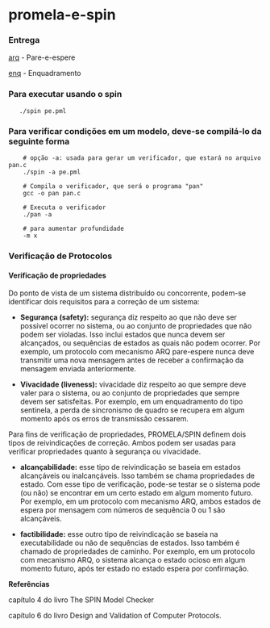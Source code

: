 # promela-e-spin

### Entrega

[arq](/pe.pml) - Pare-e-espere

[enq](/enq.pml) - Enquadramento

### Para executar usando o spin

```shell
   ./spin pe.pml
```

###  Para verificar condições em um modelo, deve-se compilá-lo da seguinte forma

```shell
    # opção -a: usada para gerar um verificador, que estará no arquivo pan.c
    ./spin -a pe.pml

    # Compila o verificador, que será o programa "pan"
    gcc -o pan pan.c

    # Executa o verificador
    ./pan -a

    # para aumentar profundidade
    -m x
```
### Verificação de Protocolos

#### Verificação de propriedades

Do ponto de vista de um sistema distribuído ou concorrente, podem-se identificar dois requisitos para a correção de um sistema:

- **Segurança (safety):** segurança diz respeito ao que não deve ser possível ocorrer no sistema, ou ao conjunto de propriedades que não podem ser violadas. Isso inclui estados que nunca devem ser alcançados, ou sequências de estados as quais não podem ocorrer. Por exemplo, um protocolo com mecanismo ARQ pare-espere nunca deve transmitir uma nova mensagem antes de receber a confirmação da mensagem enviada anteriormente.

- **Vivacidade (liveness):** vivacidade diz respeito ao que sempre deve valer para o sistema, ou ao conjunto de propriedades que sempre devem ser satisfeitas. Por exemplo, em um enquadramento do tipo sentinela, a perda de sincronismo de quadro se recupera em algum momento após os erros de transmissão cessarem.


Para fins de verificação de propriedades, PROMELA/SPIN definem dois tipos de reivindicações de correção. Ambos podem ser usadas para verificar propriedades quanto à segurança ou vivacidade.

- **alcançabilidade:** esse tipo de reivindicação se baseia em estados alcançáveis ou inalcançáveis. Isso também se chama propriedades de estado. Com esse tipo de verificação, pode-se testar se o sistema pode (ou não) se encontrar em um certo estado em algum momento futuro. Por exemplo, em um protocolo com mecanismo ARQ, ambos estados de espera por mensagem com números de sequência 0 ou 1 são alcançáveis.

- **factibilidade:** esse outro tipo de reivindicação se baseia na executabilidade ou não de sequências de estados. Isso também é chamado de propriedades de caminho. Por exemplo, em um protocolo com mecanismo ARQ, o sistema alcança o estado ocioso em algum momento futuro, após ter estado no estado espera por confirmação.

**Referências**

capítulo 4 do livro The SPIN Model Checker

capítulo 6 do livro Design and Validation of Computer Protocols.
